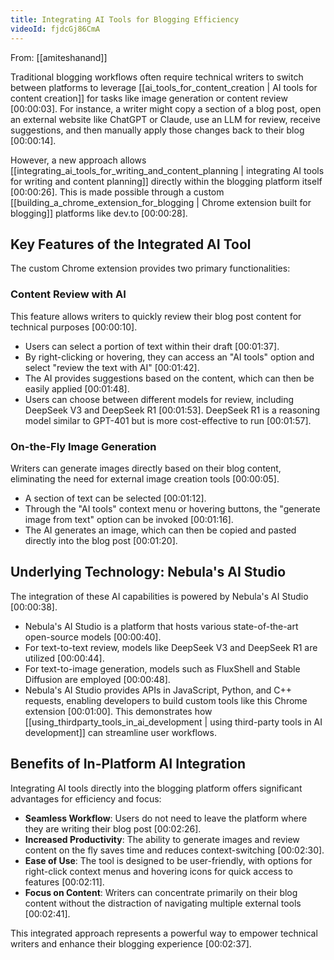```yaml
---
title: Integrating AI Tools for Blogging Efficiency
videoId: fjdcGj86CmA
---
```


From: [[amiteshanand]] <br/> 

Traditional blogging workflows often require technical writers to switch between platforms to leverage [[ai_tools_for_content_creation | AI tools for content creation]] for tasks like image generation or content review <a class="yt-timestamp" data-t="00:00:03">[00:00:03]</a>. For instance, a writer might copy a section of a blog post, open an external website like ChatGPT or Claude, use an LLM for review, receive suggestions, and then manually apply those changes back to their blog <a class="yt-timestamp" data-t="00:00:14">[00:00:14]</a>.

However, a new approach allows [[integrating_ai_tools_for_writing_and_content_planning | integrating AI tools for writing and content planning]] directly within the blogging platform itself <a class="yt-timestamp" data-t="00:00:26">[00:00:26]</a>. This is made possible through a custom [[building_a_chrome_extension_for_blogging | Chrome extension built for blogging]] platforms like dev.to <a class="yt-timestamp" data-t="00:00:28">[00:00:28]</a>.

## Key Features of the Integrated AI Tool

The custom Chrome extension provides two primary functionalities:

### Content Review with AI
This feature allows writers to quickly review their blog post content for technical purposes <a class="yt-timestamp" data-t="00:00:10">[00:00:10]</a>.
*   Users can select a portion of text within their draft <a class="yt-timestamp" data-t="00:01:37">[00:01:37]</a>.
*   By right-clicking or hovering, they can access an "AI tools" option and select "review the text with AI" <a class="yt-timestamp" data-t="00:01:42">[00:01:42]</a>.
*   The AI provides suggestions based on the content, which can then be easily applied <a class="yt-timestamp" data-t="00:01:48">[00:01:48]</a>.
*   Users can choose between different models for review, including DeepSeek V3 and DeepSeek R1 <a class="yt-timestamp" data-t="00:01:53">[00:01:53]</a>. DeepSeek R1 is a reasoning model similar to GPT-401 but is more cost-effective to run <a class="yt-timestamp" data-t="00:01:57">[00:01:57]</a>.

### On-the-Fly Image Generation
Writers can generate images directly based on their blog content, eliminating the need for external image creation tools <a class="yt-timestamp" data-t="00:00:05">[00:00:05]</a>.
*   A section of text can be selected <a class="yt-timestamp" data-t="00:01:12">[00:01:12]</a>.
*   Through the "AI tools" context menu or hovering buttons, the "generate image from text" option can be invoked <a class="yt-timestamp" data-t="00:01:16">[00:01:16]</a>.
*   The AI generates an image, which can then be copied and pasted directly into the blog post <a class="yt-timestamp" data-t="00:01:20">[00:01:20]</a>.

## Underlying Technology: Nebula's AI Studio

The integration of these AI capabilities is powered by Nebula's AI Studio <a class="yt-timestamp" data-t="00:00:38">[00:00:38]</a>.
*   Nebula's AI Studio is a platform that hosts various state-of-the-art open-source models <a class="yt-timestamp" data-t="00:00:40">[00:00:40]</a>.
*   For text-to-text review, models like DeepSeek V3 and DeepSeek R1 are utilized <a class="yt-timestamp" data-t="00:00:44">[00:00:44]</a>.
*   For text-to-image generation, models such as FluxShell and Stable Diffusion are employed <a class="yt-timestamp" data-t="00:00:48">[00:00:48]</a>.
*   Nebula's AI Studio provides APIs in JavaScript, Python, and C++ requests, enabling developers to build custom tools like this Chrome extension <a class="yt-timestamp" data-t="00:01:00">[00:01:00]</a>. This demonstrates how [[using_thirdparty_tools_in_ai_development | using third-party tools in AI development]] can streamline user workflows.

## Benefits of In-Platform AI Integration

Integrating AI tools directly into the blogging platform offers significant advantages for efficiency and focus:
*   **Seamless Workflow**: Users do not need to leave the platform where they are writing their blog post <a class="yt-timestamp" data-t="00:02:26">[00:02:26]</a>.
*   **Increased Productivity**: The ability to generate images and review content on the fly saves time and reduces context-switching <a class="yt-timestamp" data-t="00:02:30">[00:02:30]</a>.
*   **Ease of Use**: The tool is designed to be user-friendly, with options for right-click context menus and hovering icons for quick access to features <a class="yt-timestamp" data-t="00:02:11">[00:02:11]</a>.
*   **Focus on Content**: Writers can concentrate primarily on their blog content without the distraction of navigating multiple external tools <a class="yt-timestamp" data-t="00:02:41">[00:02:41]</a>.

This integrated approach represents a powerful way to empower technical writers and enhance their blogging experience <a class="yt-timestamp" data-t="00:02:37">[00:02:37]</a>.